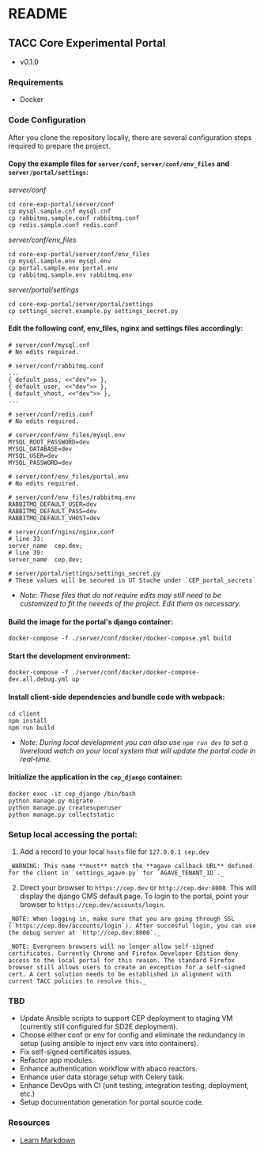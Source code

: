 # README


## TACC Core Experimental Portal

* v0.1.0


### Requirements

* Docker


### Code Configuration

After you clone the repository locally, there are several configuration steps required to prepare the project.


#### Copy the example files for `server/conf`, `server/conf/env_files` and `server/portal/settings`:

_server/conf_

    cd core-exp-portal/server/conf
    cp mysql.sample.cnf mysql.cnf
    cp rabbitmq.sample.conf rabbitmq.conf
    cp redis.sample.conf redis.conf

_server/conf/env_files_

    cd core-exp-portal/server/conf/env_files
    cp mysql.sample.env mysql.env
    cp portal.sample.env portal.env
    cp rabbitmq.sample.env rabbitmq.env

_server/portal/settings_

    cd core-exp-portal/server/portal/settings
    cp settings_secret.example.py settings_secret.py


#### Edit the following conf, env_files, nginx and settings files accordingly:

    # server/conf/mysql.cnf
    # No edits required.

    # server/conf/rabbitmq.conf
    ...
    { default_pass, <<"dev">> },
    { default_user, <<"dev">> },
    { default_vhost, <<"dev">> },
    ...

    # server/conf/redis.conf
    # No edits required.

    # server/conf/env_files/mysql.env
    MYSQL_ROOT_PASSWORD=dev
    MYSQL_DATABASE=dev
    MYSQL_USER=dev
    MYSQL_PASSWORD=dev

    # server/conf/env_files/portal.env
    # No edits required.

    # server/conf/env_files/rabbitmq.env
    RABBITMQ_DEFAULT_USER=dev
    RABBITMQ_DEFAULT_PASS=dev
    RABBITMQ_DEFAULT_VHOST=dev

    # server/conf/nginx/nginx.conf
    # line 33:
    server_name  cep.dev;
    # line 39:
    server_name  cep.dev;

    # server/portal/settings/settings_secret.py
    # These values will be secured in UT Stache under `CEP_portal_secrets`


- _Note: Those files that do not require edits may still need to be customized to fit the neeeds of the project. Edit them as necessary._


#### Build the image for the portal's django container:

    docker-compose -f ./server/conf/docker/docker-compose.yml build


#### Start the development environment:

    docker-compose -f ./server/conf/docker/docker-compose-dev.all.debug.yml up


#### Install client-side dependencies and bundle code with webpack:

    cd client
    npm install
    npm run build

-  _Note: During local development you can also use `npm run dev` to set a livereload watch on your local system that will update the portal code in real-time._


#### Initialize the application in the `cep_django` container:

    docker exec -it cep_django /bin/bash
    python manage.py migrate
    python manage.py createsuperuser
    python manage.py collectstatic


### Setup local accessing the portal:

  1. Add a record to your local `hosts` file for `127.0.0.1 cep.dev`

    _WARNING: This name **must** match the **agave callback URL** defined for the client in `settings_agave.py` for `AGAVE_TENANT_ID`._

  2. Direct your browser to `https://cep.dev` or `http://cep.dev:8000`. This will display the django CMS default page. To login to the portal, point your browser to `https://cep.dev/accounts/login`.

    _NOTE: When logging in, make sure that you are going through SSL (`https://cep.dev/accounts/login`). After succesful login, you can use the debug server at `http://cep.dev:8000`._

    _NOTE: Evergreen browsers will no longer allow self-signed certificates. Currently Chrome and Firefox Developer Edition deny access to the local portal for this reason. The standard Firefox browser still allows users to create an exception for a self-signed cert. A cert solution needs to be established in alignment with current TACC policies to resolve this._


### TBD

- Update Ansible scripts to support CEP deployment to staging VM (currently still configured for SD2E deployment).
- Choose either conf or env for config and eliminate the redundancy in setup (using ansible to inject env vars into containers).
- Fix self-signed certificates issues.
- Refactor app modules.
- Enhance authentication workflow with abaco reactors.
- Enhance user data storage setup with Celery task.
- Enhance DevOps with CI (unit testing, integration testing,  deployment, etc.)
- Setup documentation generation for portal source code.


### Resources

* [Learn Markdown](https://bitbucket.org/tutorials/markdowndemo)
